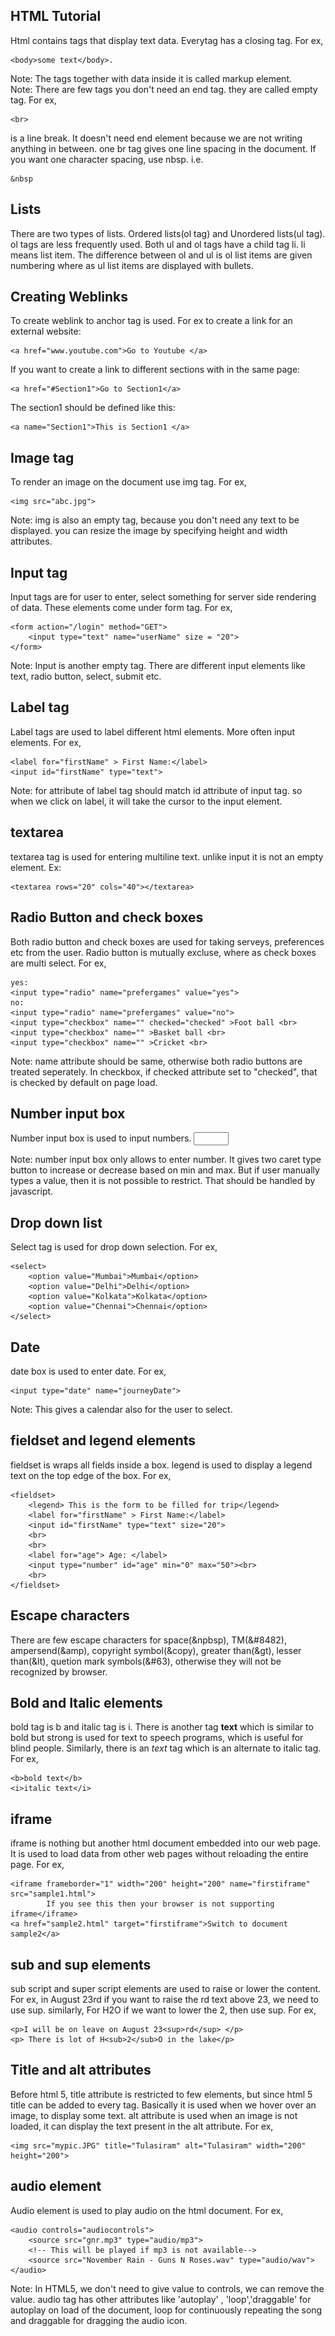 HTML Tutorial
-------------
Html contains tags that display text data. Everytag has a closing tag. For ex, 
    
    <body>some text</body>.

Note: The tags together with data inside it is called markup element. <br>
Note: There are few tags you don't need an end tag. they are called empty tag. For ex, 
  
    <br> 
is a line break. It doesn't need end element because we are not writing anything in between. one br tag gives one line spacing in the document. If you want one character spacing, use nbsp. i.e.

    &nbsp
    
Lists
-----
There are two types of lists. Ordered lists(ol tag) and Unordered lists(ul tag). ol tags are less frequently used. Both ul and ol tags have a child tag li. li means list item. The difference between ol and ul is ol list items are given numbering where as ul list items are displayed with bullets.

Creating Weblinks
-----------------
To create weblink to anchor tag is used. For ex to create a link for an external website:
    
    <a href="www.youtube.com">Go to Youtube </a>
    
If you want to create a link to different sections with in the same page:
    
    <a href="#Section1">Go to Section1</a>

The section1 should be defined like this:
    
    <a name="Section1">This is Section1 </a>

Image tag
---------
To render an image on the document use img tag. For ex,
    
    <img src="abc.jpg">

Note: img is also an empty tag, because you don't need any text to be displayed. you can resize the image by specifying height and width attributes.

Input tag
---------
Input tags are for user to enter, select something for server side rendering of data. These elements come under form tag. For ex,

    <form action="/login" method="GET">
        <input type="text" name="userName" size = "20">
    </form>
 
Note: Input is another empty tag. There are different input elements like text, radio button, select, submit etc.

Label tag
---------
Label tags are used to label different html elements. More often input elements. For ex,
    
    <label for="firstName" > First Name:</label>
    <input id="firstName" type="text">

Note: for attribute of label tag should match id attribute of input tag. so when we click on label, it will take the cursor to the input element.

textarea
---------
textarea tag is used for entering multiline text. unlike input it is not an empty element. Ex:
    
    <textarea rows="20" cols="40"></textarea>

Radio Button and check boxes
----------------------------
Both radio button and check boxes are used for taking serveys, preferences etc from the user. Radio button is mutually excluse, where as check boxes are multi select. For ex,
    
    yes:
    <input type="radio" name="prefergames" value="yes">
    no:
    <input type="radio" name="prefergames" value="no">
    <input type="checkbox" name="" checked="checked" >Foot ball <br>
    <input type="checkbox" name="" >Basket ball <br>
    <input type="checkbox" name="" >Cricket <br>

Note: name attribute should be same, otherwise both radio buttons are treated seperately. In checkbox, if checked attribute set to "checked", that is checked by default on page load.

Number input box
----------------
Number input box is used to input numbers.
    <input type="number" min="0" max="50">
    
Note: number input box only allows to enter number. It gives two caret type button to increase or decrease based on min and max. But if user manually types a value, then it is not possible to restrict. That should be handled by javascript.


Drop down list
--------------
Select tag is used for drop down selection. For ex,
    
    <select>
        <option value="Mumbai">Mumbai</option>
        <option value="Delhi">Delhi</option>
        <option value="Kolkata">Kolkata</option>
        <option value="Chennai">Chennai</option>
    </select>
    
Date 
-----
date box is used to enter date. For ex,

    <input type="date" name="journeyDate"> 
    
Note: This gives a calendar also for the user to select.    

fieldset and legend elements
----------------------------
fieldset is wraps all fields inside a box. legend is used to display a legend text on the top edge of the box. For ex,

    <fieldset>
		<legend> This is the form to be filled for trip</legend>
		<label for="firstName" > First Name:</label>
		<input id="firstName" type="text" size="20">
		<br>
		<br>
		<label for="age"> Age: </label>
		<input type="number" id="age" min="0" max="50"><br>
		<br>
    </fieldset>    

Escape characters
------------------
There are few escape characters for space(&npbsp), TM(&#8482), ampersend(&amp), copyright symbol(&copy), greater than(&gt), lesser than(&lt), quetion mark symbols(&#63), otherwise they will not be recognized by browser. 

Bold and Italic elements
------------------------
bold tag is b and italic tag is i. There is another tag <strong>text</strong> which is similar to bold but strong is used for text to speech programs, which is useful for blind people. Similarly, there is an <em>text</em> tag which is an alternate to italic tag. For ex,

	<b>bold text</b>
	<i>italic text</i>

iframe
------
iframe is nothing but another html document embedded into our web page. It is used to load data from other web pages without reloading the entire page. For ex,
	
	<iframe frameborder="1" width="200" height="200" name="firstiframe" src="sample1.html"> 
	        If you see this then your browser is not supporting iframe</iframe>
	<a href="sample2.html" target="firstiframe">Switch to document sample2</a>

sub and sup elements
---------------------
sub script and super script elements are used to raise or lower the content. For ex, in August 23rd if you want to raise the rd text above 23, we need to use sup. similarly, For H2O if we want to lower the 2, then use sup. For ex,
	
	<p>I will be on leave on August 23<sup>rd</sup> </p>
	<p> There is lot of H<sub>2</sub>O in the lake</p>
	
Title and alt attributes
------------------------
Before html 5, title attribute is restricted to few elements, but since html 5 title can be added to every tag. Basically it is used when we hover over an image, to display some text. alt attribute is used when an image is not loaded, it can display the text present in the alt attribute. For ex,
	
	<img src="mypic.JPG" title="Tulasiram" alt="Tulasiram" width="200" height="200">
	
audio element
--------------
Audio element is used to play audio on the html document. For ex,
	
	<audio controls="audiocontrols">
		<source src="gnr.mp3" type="audio/mp3">
		<!-- This will be played if mp3 is not available-->
		<source src="November Rain - Guns N Roses.wav" type="audio/wav">
	</audio>
	
Note: In HTML5, we don't need to give value to controls, we can remove the value. audio tag has other attributes like 'autoplay' , 'loop','draggable' for autoplay on load of the document, loop for continuously repeating the song and draggable for dragging the audio icon.


